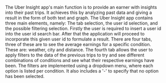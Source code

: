 The Uber Insight app's main function is to provide an earner with insights into their past trips. It achieves this by analyzing past data and giving a result in the form of both text and graph.
The Uber Insight app contains three main elements, namely: The tab selection, the user id selection, and the possible filtering selection. Firstly the user is required to insert a user id into the user id search bar.
After that the application will proceed to incorporate this given user id to formulate a result.
There are four tabs, three of these are to see the average earnings for a specific condition. These are: weather, city and distance.
The fourth tab allows the user to apply filters to the data of the previous trips to try and see different combinations of conditions and see what their respective earnings have been.
The filters are implemented using a dropdown menu, where each option is listed per condition. It also includes a '-' to specify that no option has been selected.
